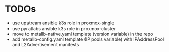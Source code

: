 # TODOs
- use upstream ansible k3s role in proxmox-single
- use pyratlabs ansible k3s role in proxmox-cluster
- move to metallb-native.yaml template (version variable) in the repo
- add metallb-config.yaml template (IP pools variable) with IPAddressPool and L2Advertisement manifests
